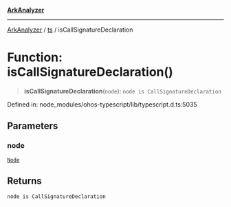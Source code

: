 [**ArkAnalyzer**](../../../../README.md)

***

[ArkAnalyzer](../../../../globals.md) / [ts](../README.md) / isCallSignatureDeclaration

# Function: isCallSignatureDeclaration()

> **isCallSignatureDeclaration**(`node`): `node is CallSignatureDeclaration`

Defined in: node\_modules/ohos-typescript/lib/typescript.d.ts:5035

## Parameters

### node

[`Node`](../interfaces/Node.md)

## Returns

`node is CallSignatureDeclaration`
